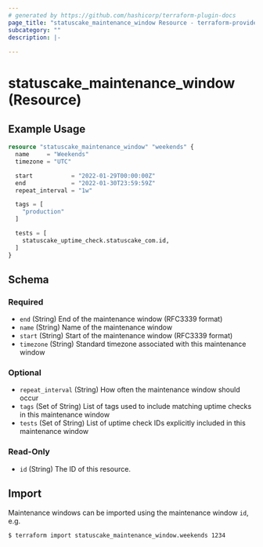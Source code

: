 ```yaml
---
# generated by https://github.com/hashicorp/terraform-plugin-docs
page_title: "statuscake_maintenance_window Resource - terraform-provider-statuscake"
subcategory: ""
description: |-
  
---
```


# statuscake_maintenance_window (Resource)



## Example Usage

```terraform
resource "statuscake_maintenance_window" "weekends" {
  name     = "Weekends"
  timezone = "UTC"

  start           = "2022-01-29T00:00:00Z"
  end             = "2022-01-30T23:59:59Z"
  repeat_interval = "1w"

  tags = [
    "production"
  ]

  tests = [
    statuscake_uptime_check.statuscake_com.id,
  ]
}
```

<!-- schema generated by tfplugindocs -->
## Schema

### Required

- `end` (String) End of the maintenance window (RFC3339 format)
- `name` (String) Name of the maintenance window
- `start` (String) Start of the maintenance window (RFC3339 format)
- `timezone` (String) Standard timezone associated with this maintenance window

### Optional

- `repeat_interval` (String) How often the maintenance window should occur
- `tags` (Set of String) List of tags used to include matching uptime checks in this maintenance window
- `tests` (Set of String) List of uptime check IDs explicitly included in this maintenance window

### Read-Only

- `id` (String) The ID of this resource.

## Import

Maintenance windows can be imported using the maintenance window `id`, e.g.

```
$ terraform import statuscake_maintenance_window.weekends 1234
```
